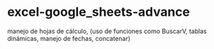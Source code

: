 # excel-google_sheets-advance
manejo de hojas de cálculo, (uso de funciones como BuscarV, tablas dinámicas, manejo de fechas, concatenar)
